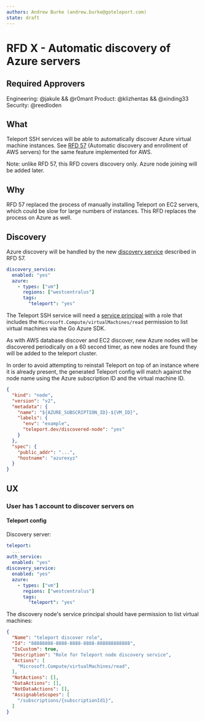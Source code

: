 ```yaml
---
authors: Andrew Burke (andrew.burke@goteleport.com)
state: draft
---
```


# RFD X - Automatic discovery of Azure servers

## Required Approvers
Engineering: @jakule && @r0mant
Product: @klizhentas && @xinding33
Security: @reedloden

## What

Teleport SSH services will be able to automatically discover Azure virtual machine
instances. See [RFD 57](https://github.com/gravitational/teleport/blob/master/rfd/0057-automatic-aws-server-discovery.md)
(Automatic discovery and enrollment of AWS servers) for the same feature implemented
for AWS.

Note: unlike RFD 57, this RFD covers discovery only. Azure node joining will be added
later.

## Why

RFD 57 replaced the process of manually installing Teleport on EC2 servers, which
could be slow for large numbers of instances. This RFD replaces the process on Azure
as well.

## Discovery

Azure discovery will be handled by the new [discovery service](https://github.com/gravitational/teleport/blob/master/rfd/0057-automatic-aws-server-discovery.md#discovery) described in RFD 57.

```yaml
discovery_service:
  enabled: "yes"
  azure:
    - types: ["vm"]
      regions: ["westcentralus"]
      tags:
        "teleport": "yes"
```

The Teleport SSH service will need a [service principal](https://learn.microsoft.com/en-us/cli/azure/create-an-azure-service-principal-azure-cli?view=azure-cli-latest) with a role that includes the `Microsoft.Compute/virtualMachines/read`
permission to list virtual machines via the Go Azure SDK.

As with AWS database discover and EC2 discover, new Azure nodes will be discovered
periodically on a 60 second timer, as new nodes are found they will be added to the
teleport cluster.

In order to avoid attempting to reinstall Teleport on top of an instance where it is
already present, the generated Teleport config will match against the node name using
the Azure subscription ID and the virtual machine ID.

```json
{
  "kind": "node",
  "version": "v2",
  "metadata": {
    "name": "${AZURE_SUBSCRIPTION_ID}-${VM_ID}",
    "labels": {
      "env": "example",
      "teleport.dev/discovered-node": "yes"
    }
  },
  "spec": {
    "public_addr": "...",
    "hostname": "azurexyz"
  }
}
```

## UX

### User has 1 account to discover servers on

#### Teleport config

Discovery server:
```yaml
teleport:
  ...
auth_service:
  enabled: "yes"
discovery_service:
  enabled: "yes"
  azure:
    - types: ["vm"]
      regions: ["westcentralus"]
      tags:
        "teleport": "yes"
```

The discovery node's service principal should have permission to list virtual machines:
```json
{
  "Name": "teleport discover role",
  "Id": "88888888-8888-8888-8888-888888888888",
  "IsCustom": true,
  "Description": "Role for Teleport node discovery service",
  "Actions": [
    "Microsoft.Compute/virtualMachines/read",
  ],
  "NotActions": [],
  "DataActions": [],
  "NotDataActions": [],
  "AssignableScopes": [
    "/subscriptions/{subscriptionId1}",
  ]
}
```
